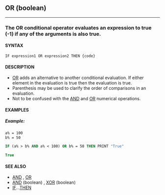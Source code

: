 ## OR (boolean)
---

### The OR conditional operator evaluates an expression to true (-1) if any of the arguments is also true.

#### SYNTAX

`IF expression1 OR expression2 THEN {code}`

#### DESCRIPTION
* [OR](./OR.md) adds an alternative to another conditional evaluation. If either element in the evaluation is true then the evaluation is true.
* Parenthesis may be used to clarify the order of comparisons in an evaluation.
* Not to be confused with the [AND](./AND.md) and [OR](./OR.md) numerical operations.


#### EXAMPLES
##### Example:
```vb
a% = 100
b% = 50

IF (a% > b% AND a% < 100) OR b% = 50 THEN PRINT "True"
```
  
```vb
True
```
  


#### SEE ALSO
* [AND](./AND.md) , [OR](./OR.md)
* [AND](./AND.md) (boolean) , [XOR](./XOR.md) (boolean)
* [IF](./IF.md)...[THEN](./THEN.md)
